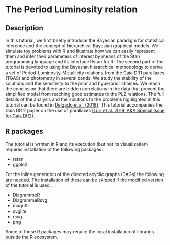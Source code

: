 # The Period Luminosity relation

## Description

In this tutorial, we first briefly introduce the Bayesian paradigm for statistical inference and the
concept of hierarchical Bayesian graphical models. We simulate toy problems with R and illustrate
how we can easily represent them and infer their parameters of interest by means of the Stan
programming language and its interface Rstan for R. The second part of the tutorial is devoted to
using the Bayesian hierarchical methodology to derive a set of Period-Luminosity-Metallicity
relations from the Gaia DR1 parallaxes (TGAS) and photometry in several bands. We study the
stability of the solutions and the sensitivity to the prior and hyperprior choices. We reach the
conclusion that there are hidden correlations in the data that prevent the simplified model from
reaching good estimates to the PLZ relations. The full details of the analysis and the solutions to
the problems highlighted in this tutorial can be found in [Delgado et al.
(2018)](http://adsabs.harvard.edu/abs/2018arXiv180301162D). This tutorial accompanies the Gaia DR 2
paper on the use of parallaxes [(Luri et al. 2018, A&A Special Issue for Gaia
DR2)](https://arxiv.org/abs/1804.09376).

## R packages 

The tutorial is written in R and its execution (but not its visualization) requires installation of
the following packages:

* rstan
* ggplo2

For the inline generation of the directed acyclic graphs (DAGs) the following are needed. The
installation of these can be skipped if the [modified version](TutorialPLZ_R.ipynb) of the tutorial
is used.

* DiagrammeR
* DiagrammeRsvg
* magrittr
* svglite
* rsvg
* png

Some of these R packages may require the local installation of libraries outside the R ecosystem.
